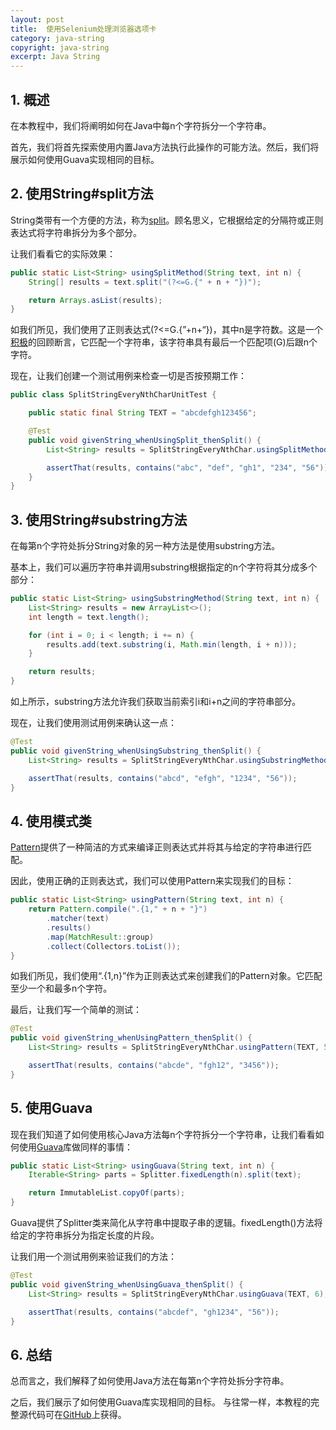 ```yaml
---
layout: post
title:  使用Selenium处理浏览器选项卡
category: java-string
copyright: java-string
excerpt: Java String
---
```


## 1. 概述

在本教程中，我们将阐明如何在Java中每n个字符拆分一个字符串。

首先，我们将首先探索使用内置Java方法执行此操作的可能方法。然后，我们将展示如何使用Guava实现相同的目标。

## 2. 使用String#split方法

String类带有一个方便的方法，称为[split](https://www.tuyucheng.com/string/split)。顾名思义，它根据给定的分隔符或正则表达式将字符串拆分为多个部分。

让我们看看它的实际效果：

```java
public static List<String> usingSplitMethod(String text, int n) {
    String[] results = text.split("(?<=G.{" + n + "})");

    return Arrays.asList(results);
}
```

如我们所见，我们使用了正则表达式(?<=G.{”+n+“})，其中n是字符数。这是一个[积极](https://www.tuyucheng.com/java-regex-lookahead-lookbehind#positive-lookbehind)的回顾断言，它匹配一个字符串，该字符串具有最后一个匹配项(G)后跟n个字符。

现在，让我们创建一个测试用例来检查一切是否按预期工作：

```java
public class SplitStringEveryNthCharUnitTest {

    public static final String TEXT = "abcdefgh123456";

    @Test
    public void givenString_whenUsingSplit_thenSplit() {
        List<String> results = SplitStringEveryNthChar.usingSplitMethod(TEXT, 3);

        assertThat(results, contains("abc", "def", "gh1", "234", "56"));
    }
}
```

## 3. 使用String#substring方法

在每第n个字符处拆分String对象的另一种方法是使用substring方法。

基本上，我们可以遍历字符串并调用substring根据指定的n个字符将其分成多个部分：

```java
public static List<String> usingSubstringMethod(String text, int n) {
    List<String> results = new ArrayList<>();
    int length = text.length();

    for (int i = 0; i < length; i += n) {
        results.add(text.substring(i, Math.min(length, i + n)));
    }

    return results;
}
```

如上所示，substring方法允许我们获取当前索引i和i+n之间的字符串部分。

现在，让我们使用测试用例来确认这一点：

```java
@Test
public void givenString_whenUsingSubstring_thenSplit() {
    List<String> results = SplitStringEveryNthChar.usingSubstringMethod(TEXT, 4);

    assertThat(results, contains("abcd", "efgh", "1234", "56"));
}
```

## 4. 使用模式类

[Pattern](https://www.tuyucheng.com/regular-expressions-java#Package)提供了一种简洁的方式来编译正则表达式并将其与给定的字符串进行匹配。

因此，使用正确的正则表达式，我们可以使用Pattern来实现我们的目标：

```java
public static List<String> usingPattern(String text, int n) {
    return Pattern.compile(".{1," + n + "}")
        .matcher(text)
        .results()
        .map(MatchResult::group)
        .collect(Collectors.toList());
}
```

如我们所见，我们使用“.{1,n}”作为正则表达式来创建我们的Pattern对象。它匹配至少一个和最多n个字符。

最后，让我们写一个简单的测试：

```java
@Test
public void givenString_whenUsingPattern_thenSplit() {
    List<String> results = SplitStringEveryNthChar.usingPattern(TEXT, 5);

    assertThat(results, contains("abcde", "fgh12", "3456"));
}
```

## 5. 使用Guava

现在我们知道了如何使用核心Java方法每n个字符拆分一个字符串，让我们看看如何使用[Guava](https://www.tuyucheng.com/guava-guide)库做同样的事情：

```java
public static List<String> usingGuava(String text, int n) {
    Iterable<String> parts = Splitter.fixedLength(n).split(text);

    return ImmutableList.copyOf(parts);
}
```

Guava提供了Splitter类来简化从字符串中提取子串的逻辑。fixedLength()方法将给定的字符串拆分为指定长度的片段。

让我们用一个测试用例来验证我们的方法：

```java
@Test
public void givenString_whenUsingGuava_thenSplit() {
    List<String> results = SplitStringEveryNthChar.usingGuava(TEXT, 6);

    assertThat(results, contains("abcdef", "gh1234", "56"));
}
```

## 6. 总结

总而言之，我们解释了如何使用Java方法在每第n个字符处拆分字符串。

之后，我们展示了如何使用Guava库实现相同的目标。
与往常一样，本教程的完整源代码可在[GitHub](https://github.com/tu-yucheng/taketoday-tutorial4j/tree/master/java-core-modules/java-string-algorithms-1)上获得。
